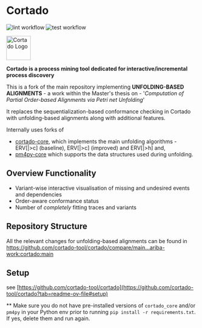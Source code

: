 # Cortado

![lint workflow](https://github.com/cortado-tool/cortado/actions/workflows/lint.yml/badge.svg)
![test workflow](https://github.com/cortado-tool/cortado/actions/workflows/test.yml/badge.svg)

<img width="64" src="src/frontend/src/assets/icons/png/64x64.png" alt="Cortado Logo"/>

**Cortado is a process mining tool dedicated for interactive/incremental process discovery**

This is a fork of the main repository implementing **UNFOLDING-BASED ALIGNMENTS** - a work within the Master's thesis on - '_Computation of Partial Order-based Alignments via Petri net Unfolding_'

It replaces the sequentialization-based conformance checking in Cortado with unfolding-based alignments along with additional features. 

Internally uses forks of 
- [cortado-core](https://github.com/ariba-work/cortado-core), which implements the main unfolding algorithms - ERV[|>c] (baseline), ERV[|>c] (improved) and ERV[|>h] and,
- [pm4py-core](https://github.com/ariba-work/pm4py-core/tree/unfolding) which supports the data structures used during unfolding. 

## Overview Functionality

- Variant-wise interactive visualisation of missing and undesired events and dependencies
- Order-aware conformance status
- Number of _completely_ fitting traces and variants

## Repository Structure 

All the relevant changes for unfolding-based alignments can be found in https://github.com/cortado-tool/cortado/compare/main...ariba-work:cortado:main

## Setup

see [https://github.com/cortado-tool/cortado](https://github.com/cortado-tool/cortado?tab=readme-ov-file#setup)

** Make sure you do not have pre-installed versions of `cortado_core` and/or `pm4py` in your Python env prior to running `pip install -r requirements.txt`. If yes, delete them and run again.


